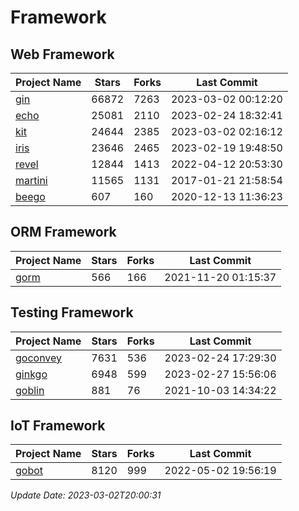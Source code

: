 # Framework

## Web Framework
| Project Name | Stars | Forks | Last Commit |
| ------------ | ----- | ----- | ----------- |
| [gin](https://github.com/gin-gonic/gin) | 66872 | 7263 | 2023-03-02 00:12:20 |
| [echo](https://github.com/labstack/echo) | 25081 | 2110 | 2023-02-24 18:32:41 |
| [kit](https://github.com/go-kit/kit) | 24644 | 2385 | 2023-03-02 02:16:12 |
| [iris](https://github.com/kataras/iris) | 23646 | 2465 | 2023-02-19 19:48:50 |
| [revel](https://github.com/revel/revel) | 12844 | 1413 | 2022-04-12 20:53:30 |
| [martini](https://github.com/go-martini/martini) | 11565 | 1131 | 2017-01-21 21:58:54 |
| [beego](https://github.com/astaxie/beego) | 607 | 160 | 2020-12-13 11:36:23 |

## ORM Framework
| Project Name | Stars | Forks | Last Commit |
| ------------ | ----- | ----- | ----------- |
| [gorm](https://github.com/jinzhu/gorm) | 566 | 166 | 2021-11-20 01:15:37 |

## Testing Framework
| Project Name | Stars | Forks | Last Commit |
| ------------ | ----- | ----- | ----------- |
| [goconvey](https://github.com/smartystreets/goconvey) | 7631 | 536 | 2023-02-24 17:29:30 |
| [ginkgo](https://github.com/onsi/ginkgo) | 6948 | 599 | 2023-02-27 15:56:06 |
| [goblin](https://github.com/franela/goblin) | 881 | 76 | 2021-10-03 14:34:22 |

## IoT Framework
| Project Name | Stars | Forks | Last Commit |
| ------------ | ----- | ----- | ----------- |
| [gobot](https://github.com/hybridgroup/gobot) | 8120 | 999 | 2022-05-02 19:56:19 |

*Update Date: 2023-03-02T20:00:31*